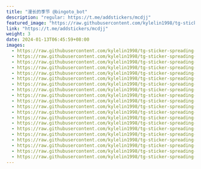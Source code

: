 ```yaml
---
title: "漫长的季节 @bingoto_bot"
description: "regular: https://t.me/addstickers/mcdjj"
featured_image: "https://raw.githubusercontent.com/kylelin1998/tg-sticker-spreading-worldwide-images/main/img/ccf4d8b7-8d3d-409e-be0e-7effbe5e3c2c.jpg"
link: "https://t.me/addstickers/mcdjj"
weight: 3
date: 2024-01-13T06:45:59+08:00
images:
  - https://raw.githubusercontent.com/kylelin1998/tg-sticker-spreading-worldwide-images/main/img/ccf4d8b7-8d3d-409e-be0e-7effbe5e3c2c.jpg
  - https://raw.githubusercontent.com/kylelin1998/tg-sticker-spreading-worldwide-images/main/img/50afac90-1f0b-4124-a98e-83c292bc223d.jpg
  - https://raw.githubusercontent.com/kylelin1998/tg-sticker-spreading-worldwide-images/main/img/6f23470a-3fd8-4b85-974b-76be2854b000.jpg
  - https://raw.githubusercontent.com/kylelin1998/tg-sticker-spreading-worldwide-images/main/img/476a1aba-3259-48a4-93c0-d6f329d20fac.jpg
  - https://raw.githubusercontent.com/kylelin1998/tg-sticker-spreading-worldwide-images/main/img/25b41385-d567-4f4c-8b49-ff1d54f7ee1d.jpg
  - https://raw.githubusercontent.com/kylelin1998/tg-sticker-spreading-worldwide-images/main/img/b2f4421a-967b-4e5f-aca5-854f22ef9efb.jpg
  - https://raw.githubusercontent.com/kylelin1998/tg-sticker-spreading-worldwide-images/main/img/ce184dc1-82b9-4f7a-b58a-9e6d23aaa56b.jpg
  - https://raw.githubusercontent.com/kylelin1998/tg-sticker-spreading-worldwide-images/main/img/5bee1c75-2407-45fd-ae1f-c1e30dd67eee.jpg
  - https://raw.githubusercontent.com/kylelin1998/tg-sticker-spreading-worldwide-images/main/img/995f4046-ae44-49d2-8e5f-9d6032f1a55b.jpg
  - https://raw.githubusercontent.com/kylelin1998/tg-sticker-spreading-worldwide-images/main/img/ea83af31-a660-44ef-a8a3-3d9fdf6146d7.jpg
  - https://raw.githubusercontent.com/kylelin1998/tg-sticker-spreading-worldwide-images/main/img/82a74cbc-478f-4e0f-aad0-da18c5ceeaaa.jpg
  - https://raw.githubusercontent.com/kylelin1998/tg-sticker-spreading-worldwide-images/main/img/3096b349-c200-462d-93fd-b0ecb15a9ae5.jpg
  - https://raw.githubusercontent.com/kylelin1998/tg-sticker-spreading-worldwide-images/main/img/4ca658a1-9cac-4bb9-97e8-d4d0c0c3f2b2.jpg
  - https://raw.githubusercontent.com/kylelin1998/tg-sticker-spreading-worldwide-images/main/img/509bd07f-1952-483c-a24c-de81f1024229.jpg
  - https://raw.githubusercontent.com/kylelin1998/tg-sticker-spreading-worldwide-images/main/img/7582a16d-85f5-4244-abb7-de716600c10c.jpg
  - https://raw.githubusercontent.com/kylelin1998/tg-sticker-spreading-worldwide-images/main/img/4e1b4aec-fa6b-4bc3-a703-ad112b75e2a8.jpg
  - https://raw.githubusercontent.com/kylelin1998/tg-sticker-spreading-worldwide-images/main/img/311c4c74-6a76-4335-8e77-050b3365d2ac.jpg
  - https://raw.githubusercontent.com/kylelin1998/tg-sticker-spreading-worldwide-images/main/img/53a2f528-b76a-4f5d-9c17-ea4a76406bf9.jpg
  - https://raw.githubusercontent.com/kylelin1998/tg-sticker-spreading-worldwide-images/main/img/7242bcb4-e440-4160-8eb0-664bae73af4a.jpg
  - https://raw.githubusercontent.com/kylelin1998/tg-sticker-spreading-worldwide-images/main/img/7d1a246d-f694-4946-baef-924b45c6c02b.jpg
---
```


